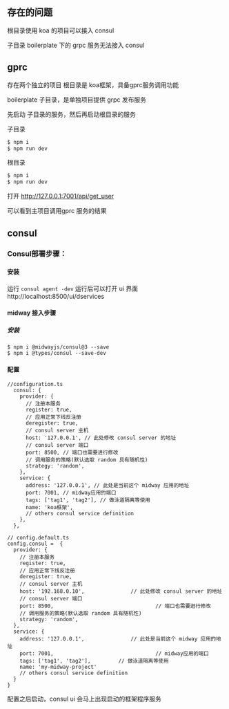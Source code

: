 

## 存在的问题

根目录使用 koa 的项目可以接入 consul

子目录 boilerplate 下的 grpc 服务无法接入 consul

## gprc

存在两个独立的项目
根目录是 koa框架，具备gprc服务调用功能

boilerplate 子目录，是单独项目提供 grpc 发布服务


先启动 子目录的服务，然后再启动根目录的服务

子目录
```bash
$ npm i
$ npm run dev
```

根目录
```bash
$ npm i
$ npm run dev
```

打开 http://127.0.0.1:7001/api/get_user

可以看到主项目调用gprc 服务的结果

## consul

### Consul部署步骤：
####	安装
运行 `consul agent -dev`
运行后可以打开 ui 界面 http://localhost:8500/ui/dservices

#### midway 接入步骤
##### 安装
````
$ npm i @midwayjs/consul@3 --save
$ npm i @types/consul --save-dev
````

#### 配置
````
//configuration.ts
  consul: {
    provider: {
      // 注册本服务
      register: true,
      // 应用正常下线反注册
      deregister: true,
      // consul server 主机
      host: '127.0.0.1', // 此处修改 consul server 的地址
      // consul server 端口
      port: 8500, // 端口也需要进行修改
      // 调用服务的策略(默认选取 random 具有随机性)
      strategy: 'random',
    },
    service: {
      address: '127.0.0.1', // 此处是当前这个 midway 应用的地址
      port: 7001, // midway应用的端口
      tags: ['tag1', 'tag2'], // 做泳道隔离等使用
      name: 'koa框架',
      // others consul service definition
    },
  },
````
````
// config.default.ts
config.consul =  {
  provider: {
    // 注册本服务
    register: true,
    // 应用正常下线反注册
    deregister: true,
    // consul server 主机
    host: '192.168.0.10',               // 此处修改 consul server 的地址
    // consul server 端口
    port: 8500,                                 // 端口也需要进行修改
    // 调用服务的策略(默认选取 random 具有随机性)
    strategy: 'random',
  },
  service: {
    address: '127.0.0.1',               // 此处是当前这个 midway 应用的地址
    port: 7001,                                 // midway应用的端口
    tags: ['tag1', 'tag2'],         // 做泳道隔离等使用
    name: 'my-midway-project'
    // others consul service definition
  }
}
````
配置之后启动，consul ui 会马上出现启动的框架程序服务
